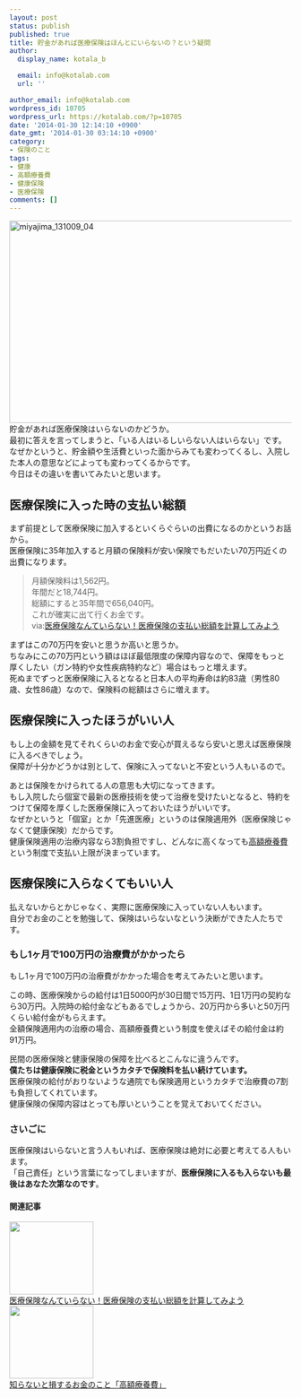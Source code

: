 ```yaml
---
layout: post
status: publish
published: true
title: 貯金があれば医療保険はほんとにいらないの？という疑問
author:
  display_name: kotala_b

  email: info@kotalab.com
  url: ''

author_email: info@kotalab.com
wordpress_id: 10705
wordpress_url: https://kotalab.com/?p=10705
date: '2014-01-30 12:14:10 +0900'
date_gmt: '2014-01-30 03:14:10 +0900'
category:
- 保険のこと
tags:
- 健康
- 高額療養費
- 健康保険
- 医療保険
comments: []
---
```

<p><img src="https://kotalab.com/wp-content/uploads/miyajima_131009_04-546x361.jpg" alt="miyajima_131009_04" width="546" height="361" class="alignnone size-large wp-image-9865" /><br />
貯金があれば医療保険はいらないのかどうか。<br />
最初に答えを言ってしまうと、「いる人はいるしいらない人はいらない」です。<br />
なぜかというと、貯金額や生活費といった面からみても変わってくるし、入院した本人の意思などによっても変わってくるからです。<br />
今日はその違いを書いてみたいと思います。<br />
</p>
<!--more-->
<h2>医療保険に入った時の支払い総額</h2>
<p>まず前提として医療保険に加入するといくらぐらいの出費になるのかというお話から。<br />
医療保険に35年加入すると月額の保険料が安い保険でもだいたい70万円近くの出費になります。</p>
<blockquote><p>月額保険料は1,562円。<br />
年間だと18,744円。<br />
総額にすると35年間で656,040円。<br />
これが確実に出て行くお金です。<br />
via:<a href="https://kotalab.com/no-insurance" target="_blank">医療保険なんていらない！医療保険の支払い総額を計算してみよう</a><span class="removed_link" title="b.hatena.ne.jp/entry/https://kotalab.com/no-insurance"><img border="0" src="https://b.hatena.ne.jp/entry/image/https://kotalab.com/no-insurance" alt="" /></span></p></blockquote>
<p>まずはこの70万円を安いと思うか高いと思うか。<br />
ちなみにこの70万円という額はほぼ最低限度の保障内容なので、保障をもっと厚くしたい（ガン特約や女性疾病特約など）場合はもっと増えます。<br />
死ぬまでずっと医療保険に入るとなると日本人の平均寿命は約83歳（男性80歳、女性86歳）なので、保険料の総額はさらに増えます。</p>
<h2>医療保険に入ったほうがいい人</h2>
<p>もし上の金額を見てそれくらいのお金で安心が買えるなら安いと思えば医療保険に入るべきでしょう。<br />
保障が十分かどうかは別として、保険に入ってないと不安という人もいるので。</p>
<p>あとは<span class="b">保険をかけられてる人の意思も大切</span>になってきます。<br />
もし入院したら個室で最新の医療技術を使って治療を受けたいとなると、特約をつけて保障を厚くした医療保険に入っておいたほうがいいです。<br />
なぜかというと「個室」とか「先進医療」というのは保険適用外（医療保険じゃなくて健康保険）だからです。<br />
健康保険適用の治療内容なら3割負担ですし、どんなに高くなっても<a href="https://kotalab.com/money-kougakuryoyohi" title="知らないと損するお金のこと「高額療養費」">高額療養費</a>という制度で支払い上限が決まっています。</p>
<h2>医療保険に入らなくてもいい人</h2>
<p>払えないからとかじゃなく、実際に医療保険に入っていない人もいます。<br />
自分でお金のことを勉強して、保険はいらないなという決断ができた人たちです。</p>
<h3>もし1ヶ月で100万円の治療費がかかったら</h3>
<p>もし1ヶ月で100万円の治療費がかかった場合を考えてみたいと思います。</p>
<p>この時、医療保険からの給付は1日5000円が30日間で15万円、1日1万円の契約なら30万円。入院時の給付金などもあるでしょうから、20万円から多いと50万円くらい給付金がもらえます。<br />
全額保険適用内の治療の場合、高額療養費という制度を使えばその給付金は約91万円。</p>
<p>民間の医療保険と健康保険の保障を比べるとこんなに違うんです。<br />
<strong>僕たちは健康保険に税金というカタチで保険料を払い続けています。</strong><br />
医療保険の給付がおりないような通院でも保険適用というカタチで治療費の7割も負担してくれています。<br />
健康保険の保障内容はとっても厚いということを覚えておいてください。</p>
<h3>さいごに</h3>
<p>医療保険はいらないと言う人もいれば、医療保険は絶対に必要と考えてる人もいます。<br />
「自己責任」という言葉になってしまいますが、<strong>医療保険に入るも入らないも最後はあなた次第なのです</strong>。</p>
<h4 class="rel">関連記事</h4>
<div class="shht">
<div class="shhtimg"><a href="https://kotalab.com/no-insurance" target="_blank"><img src="https://kotalab.com/wp-content/uploads/no-insurance_130118_01-546x233.png" alt="" width="150" height="130" /></a></div>
<div class="shhttext"><a href="https://kotalab.com/no-insurance" target="_blank">医療保険なんていらない！医療保険の支払い総額を計算してみよう</a><span class="removed_link" title="b.hatena.ne.jp/entry/https://kotalab.com/no-insurance"><img border="0" src="https://b.hatena.ne.jp/entry/image/https://kotalab.com/no-insurance" alt="" /></span></div>
</div>
<div class="shht">
<div class="shhtimg"><a href="https://kotalab.com/money-kougakuryoyohi" target="_blank"><img src="https://kotalab.com/wp-content/uploads/money_130719-448x336.jpg" alt="" width="150" height="130" /></a></div>
<div class="shhttext"><a href="https://kotalab.com/money-kougakuryoyohi" target="_blank">知らないと損するお金のこと「高額療養費」</a><span class="removed_link" title="b.hatena.ne.jp/entry/https://kotalab.com/money-kougakuryoyohi"><img border="0" src="https://b.hatena.ne.jp/entry/image/https://kotalab.com/money-kougakuryoyohi" alt="" /></span></div>
</div>
